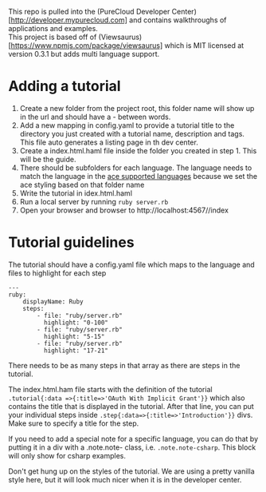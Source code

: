 This repo is pulled into the (PureCloud Developer Center)[http://developer.mypurecloud.com] and contains walkthroughs of applications and examples.  
This project is based off of (Viewsaurus)[https://www.npmjs.com/package/viewsaurus] which is MIT licensed at version 0.3.1 but adds multi language support.

# Adding a tutorial
1. Create a new folder from the project root, this folder name will show up in the url and should have a - between words.
2. Add a new mapping in config.yaml to provide a tutorial title to the directory you just created with a tutorial name, description and tags.  This file auto generates a listing page in th dev center.
3. Create a index.html.haml file inside the folder you created in step 1. This will be the guide.
4. There should be subfolders for each language. The language needs to match the language in the [ace supported languages](https://cdnjs.com/libraries/ace/) because we set the ace styling based on that folder name
5. Write the tutorial in idex.html.haml
6. Run a local server by running ```ruby server.rb```
7. Open your browser and browser to http://localhost:4567/<tutorialdir>/index

# Tutorial guidelines
The tutorial should have a config.yaml file which maps to the language and files to highlight for each step
```
---
ruby:
    displayName: Ruby
    steps:
        - file: "ruby/server.rb"
          highlight: "0-100"
        - file: "ruby/server.rb"
          highlight: "5-15"
        - file: "ruby/server.rb"
          highlight: "17-21"

```

There needs to be as many steps in that array as there are steps in the tutorial.

The index.html.ham file starts with the definition of the tutorial ```.tutorial{:data =>{:title=>'OAuth With Implicit Grant'}}``` which also contains the title that is displayed in the tutorial.  After that line, you can put your individual steps inside ```.step{:data=>{:title=>'Introduction'}}``` divs.  Make sure to specify a title for the step.

If you need to add a special note for a specific language, you can do that by putting it in a div with a .note.note-<language> class, i.e. ```.note.note-csharp```.  This block will only show for csharp examples.  


Don't get hung up on the styles of the tutorial.  We are using a pretty vanilla style here, but it will look much nicer when it is in the developer center.
